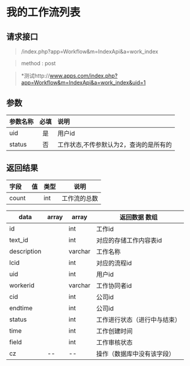 # 我的工作流列表
## 请求接口 

> /index.php?app=Workflow&m=IndexApi&a=work_index

>  method : post

> *测试http://www.apps.com/index.php?app=Workflow&m=IndexApi&a=work_index&uid=1
## 参数

| 参数名称      |    必填 | 说明  |
| :-------- | :--------:| :-- |
|uid| 是| 用户id  |
| status| 否 | 工作状态,不传参默认为2，查询的是所有的|


## 返回结果
|字段 |  值| 类型 | 说明|
|:----|----|----|-----|
|count|  | int| 工作流的总数|

|data|array | array | 返回数据 数组|
|----|----|----|-----|
|id| |int|工作id|
|text_id||int|对应的存储工作内容表id|
|description||varchar|工作名称|
|lcid||int|对应的流程id|
|uid||int|用户id|
|workerid ||varchar|工作协同者id|
|cid|  |int|公司id|
|endtime|  |int|公司id|
|status|  |int|工作进行状态（进行中与结束）|
|time|  |int|工作创建时间|
|field|  |int|工作审核状态|
|cz|--|--|操作（数据库中没有该字段）|

